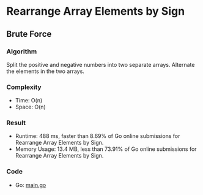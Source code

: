 # Rearrange Array Elements by Sign



## Brute Force



### Algorithm

Split the positive and negative numbers into two separate arrays.
Alternate the elements in the two arrays.


### Complexity

- Time: O(n)
- Space: O(n)


### Result

- Runtime: 488 ms, faster than 8.69% of Go online submissions for Rearrange Array Elements by Sign.
- Memory Usage: 13.4 MB, less than 73.91% of Go online submissions for Rearrange Array Elements by Sign.


### Code

- Go: [main.go](#maingo)
